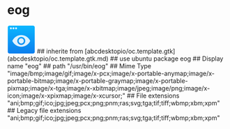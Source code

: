 # eog
<img src='icons/eog.svg' height='64px' width='64px'>
## inherite from
[abcdesktopio/oc.template.gtk](abcdesktopio/oc.template.gtk.md)
## use ubuntu package
eog
## Display name
"eog"
## path
"/usr/bin/eog"
## Mime Type
"image/bmp;image/gif;image/x-pcx;image/x-portable-anymap;image/x-portable-bitmap;image/x-portable-graymap;image/x-portable-pixmap;image/x-tga;image/x-xbitmap;image/jpeg;image/png;image/x-icon;image/x-xpixmap;image/x-xcursor;"
## File extensions
"ani;bmp;gif;ico;jpg;jpeg;pcx;png;pnm;ras;svg;tga;tif;tiff;wbmp;xbm;xpm"
## Legacy file extensions
"ani;bmp;gif;ico;jpg;jpeg;pcx;png;pnm;ras;svg;tga;tif;tiff;wbmp;xbm;xpm"
